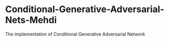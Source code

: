 # Conditional-Generative-Adversarial-Nets-Mehdi
The implementation of Conditional Generative Adversarial Network
